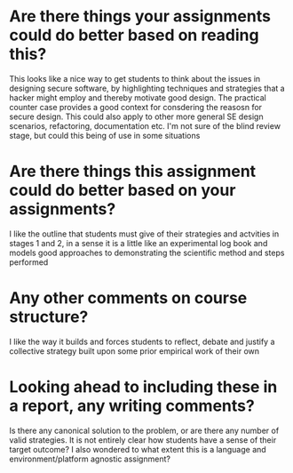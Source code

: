# Are there things your assignments could do better based on reading this?
This looks like a nice way to get students to think about the issues in designing secure software, by highlighting techniques and strategies that a hacker might employ and thereby motivate good design.  The practical counter case provides a good context for consdering the reasosn for secure design. This could also apply to other more general SE design scenarios, refactoring, documentation etc. 
I'm not sure of the blind review stage, but could this being of use in some situations
# Are there things this assignment could do better based on your assignments?
I like the outline that students must give of their strategies and actvities in stages 1 and 2, in a sense it is a little like an experimental log book and models good approaches to demonstrating the scientific method and steps performed
# Any other comments on course structure?
I like the way it builds and forces students to reflect, debate and justify a collective strategy built upon some prior empirical work of their own
# Looking ahead to including these in a report, any writing comments?
Is there any canonical solution to the problem, or are there any number of valid strategies.  It is not entirely clear how students have a sense of their target outcome?  I also wondered to what extent this is a language and environment/platform agnostic assignment?
 
